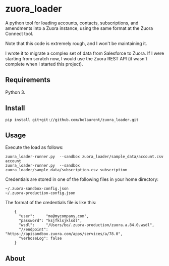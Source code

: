 zuora_loader
======

A python tool for loading accounts, contacts, subscriptions, and amendments into a Zuora instance, 
using the same format at the Zuora Connect tool.

Note that this code is extremely rough, and I won't be maintaining it. 

I wrote it to migrate a complex set of data from Salesforce to Zuora. If I were starting
from scratch now, I would use the Zuora REST API (it wasn't complete when I started this project).


Requirements
------------

Python 3.

Install
-------

```
pip install git+git://github.com/bolaurent/zuora_loader.git
```

Usage
-----

Execute the load as follows:

```
zuora_loader-runner.py  --sandbox zuora_loader/sample_data/account.csv account
zuora_loader-runner.py  --sandbox zuora_loader/sample_data/subscription.csv subscription
```


Credentials are stored in one of the following files in your home directory:

```
~/.zuora-sandbox-config.json
~/.zuora-production-config.json
```

The format of the credentials file is like this:

```
    {
      "user":     "me@mycompany.com",
      "password": "ksjfklsjklsdl",
      "wsdl":     "/Users/bo/.zuora-production/zuora.a.84.0.wsdl",
      "//endpoint": "https://apisandbox.zuora.com/apps/services/a/78.0",
      "verboseLog": false
    }
```




About
-----

